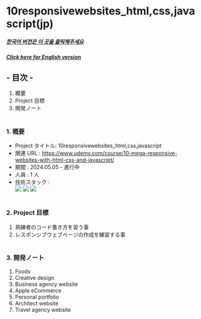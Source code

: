 # 10responsivewebsites_html,css,javascript(jp)

##### [한국어 버전은 이 곳을 클릭해주세요](README.md)

##### [Click here for English version](README_EN.md)

## - 目次 -

1. 概要
2. Project 目標
3. 開発ノート
   </br>
   </br>

### 1. 概要

- Project タイトル: 10responsivewebsites_html,css,javascript
- 関連 URL : https://www.udemy.com/course/10-mega-responsive-websites-with-html-css-and-javascript/
- 期間 : 2024.05.05 - 進行中
- 人員 : 1 人
- 技術スタック : </br>
  <img src="https://img.shields.io/badge/html-E34F26?style=for-the-badge&logo=html5&logoColor=white">
  <img src="https://img.shields.io/badge/css-1572B6?style=for-the-badge&logo=css3&logoColor=white">
  <img src="https://img.shields.io/badge/javascript-F7DF1E?style=for-the-badge&logo=javascript&logoColor=white">
  </br>
  </br>

### 2. Project 目標

1.  熟練者のコード書き方を習う事
2.  レスポンシブウェブページの作成を練習する事
    </br>
    </br>

### 3. 開発ノート

1. Foods
2. Creative design
3. Business agency website
4. Apple eCommerce
5. Personal portfolio
6. Architect website
7. Travel agency website
   </br>
   </br>
